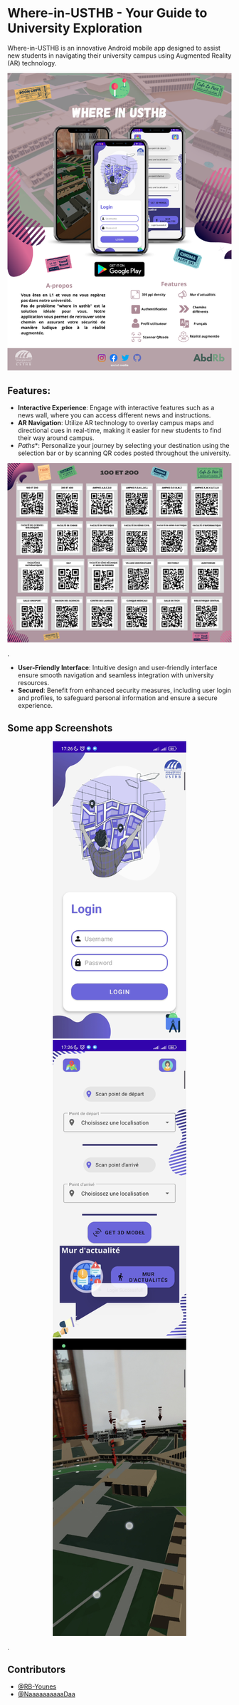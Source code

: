 #    Where-in-USTHB - Your Guide to University Exploration

Where-in-USTHB  is an innovative Android mobile app designed to assist new students in navigating their university campus using Augmented Reality (AR) technology.
<p align="center">
  <img width= 800; src="poster (1).png">
</p>

## Features:
- **Interactive Experience**: Engage with interactive features such as a news wall, where you can access different news and instructions.
- **AR Navigation**: Utilize AR technology to overlay campus maps and directional cues in real-time, making it easier for new students to find their way around campus.
- *Paths**: Personalize your journey by selecting your destination using the selection bar or by scanning QR codes posted throughout the university.
<p align="center">
  <img width= 600; src="QR codes liste.png">
</p>.


- **User-Friendly Interface**: Intuitive design and user-friendly interface ensure smooth navigation and seamless integration with university resources.
- **Secured**: Benefit from enhanced security measures, including user login and profiles, to safeguard personal information and ensure a secure experience.


## Some app Screenshots
<p align="center">
  <img width= 300; src="Screenshots/1.jpg">
  <img width= 300; src="Screenshots/4.jpg">
  <img width= 300; src="Screenshots/3.jpg">
</p>.

## Contributors

- [@RB-Younes](https://github.com/RB-Younes)
- [@NaaaaaaaaaaDaa](https://github.com/NaaaaaaaaaaDaa)

